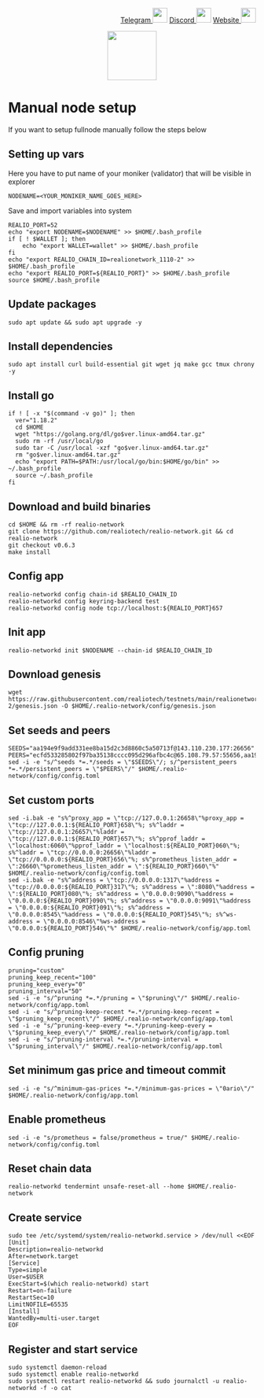 <p style="font-size:14px" align="right">
<a href="https://t.me/yekssin" target="_blank">Telegram <img src="https://user-images.githubusercontent.com/110628975/200304455-120e6b06-2785-4c4f-8fc7-e9ef39dd653e.png" width="30"/></a>
<a href="https://discordapp.com/users/418099630765637642" target="_blank">Discord <img src="https://user-images.githubusercontent.com/110628975/200304348-3539ebf8-e4f7-4b73-a259-35d06c41441e.png" width="30"/></a>
<a href="https://yeksin.net/" target="_blank">Website <img src="https://user-images.githubusercontent.com/110628975/200305287-749a5db9-d46c-4951-a1ec-cb2852d7af1d.png" width="30"/></a>
</p>

<p align="center">
  <img height="100" height="auto" src="https://user-images.githubusercontent.com/110628975/206032279-754840e1-56e2-447e-ba51-4977e3e703db.png">
</p>

# Manual node setup
If you want to setup fullnode manually follow the steps below

## Setting up vars
Here you have to put name of your moniker (validator) that will be visible in explorer
```
NODENAME=<YOUR_MONIKER_NAME_GOES_HERE>
```

Save and import variables into system
```
REALIO_PORT=52
echo "export NODENAME=$NODENAME" >> $HOME/.bash_profile
if [ ! $WALLET ]; then
	echo "export WALLET=wallet" >> $HOME/.bash_profile
fi
echo "export REALIO_CHAIN_ID=realionetwork_1110-2" >> $HOME/.bash_profile
echo "export REALIO_PORT=${REALIO_PORT}" >> $HOME/.bash_profile
source $HOME/.bash_profile
```

## Update packages
```
sudo apt update && sudo apt upgrade -y
```

## Install dependencies
```
sudo apt install curl build-essential git wget jq make gcc tmux chrony -y
```

## Install go
```
if ! [ -x "$(command -v go)" ]; then
  ver="1.18.2"
  cd $HOME
  wget "https://golang.org/dl/go$ver.linux-amd64.tar.gz"
  sudo rm -rf /usr/local/go
  sudo tar -C /usr/local -xzf "go$ver.linux-amd64.tar.gz"
  rm "go$ver.linux-amd64.tar.gz"
  echo "export PATH=$PATH:/usr/local/go/bin:$HOME/go/bin" >> ~/.bash_profile
  source ~/.bash_profile
fi
```

## Download and build binaries
```
cd $HOME && rm -rf realio-network
git clone https://github.com/realiotech/realio-network.git && cd realio-network
git checkout v0.6.3
make install
```

## Config app
```
realio-networkd config chain-id $REALIO_CHAIN_ID
realio-networkd config keyring-backend test
realio-networkd config node tcp://localhost:${REALIO_PORT}657
```

## Init app
```
realio-networkd init $NODENAME --chain-id $REALIO_CHAIN_ID
```

## Download genesis
```
wget https://raw.githubusercontent.com/realiotech/testnets/main/realionetwork_1110-2/genesis.json -O $HOME/.realio-network/config/genesis.json
```

## Set seeds and peers
```
SEEDS="aa194e9f9add331ee8ba15d2c3d8860c5a50713f@143.110.230.177:26656"
PEERS="ecfd533285802f97ba35138cccc095d296afbc4c@65.108.79.57:55656,aa194e9f9add331ee8ba15d2c3d8860c5a50713f@143.110.230.177:26656,b951522911e62334b6e08c65d996699088957967@194.163.165.176:36656,3bd4080934277762848e8bbd126d2eaccb7cbffc@135.181.20.30:46656,704eb376ec58ce6b4d1df7dfd7f0be7e79d5f200@65.108.142.47:26556,a7dbc9d642bb838951c52362411af6e7ced67e25@realio.peer.stavr.tech:21096,1e7e1faf277d19df05facebe2a7e403044662234@213.239.217.52:37656,cc3826b4acd943cd104dea8af70d1e598b803dc6@75.119.130.18:12656"
sed -i -e "s/^seeds *=.*/seeds = \"$SEEDS\"/; s/^persistent_peers *=.*/persistent_peers = \"$PEERS\"/" $HOME/.realio-network/config/config.toml
```

## Set custom ports
```
sed -i.bak -e "s%^proxy_app = \"tcp://127.0.0.1:26658\"%proxy_app = \"tcp://127.0.0.1:${REALIO_PORT}658\"%; s%^laddr = \"tcp://127.0.0.1:26657\"%laddr = \"tcp://127.0.0.1:${REALIO_PORT}657\"%; s%^pprof_laddr = \"localhost:6060\"%pprof_laddr = \"localhost:${REALIO_PORT}060\"%; s%^laddr = \"tcp://0.0.0.0:26656\"%laddr = \"tcp://0.0.0.0:${REALIO_PORT}656\"%; s%^prometheus_listen_addr = \":26660\"%prometheus_listen_addr = \":${REALIO_PORT}660\"%" $HOME/.realio-network/config/config.toml
sed -i.bak -e "s%^address = \"tcp://0.0.0.0:1317\"%address = \"tcp://0.0.0.0:${REALIO_PORT}317\"%; s%^address = \":8080\"%address = \":${REALIO_PORT}080\"%; s%^address = \"0.0.0.0:9090\"%address = \"0.0.0.0:${REALIO_PORT}090\"%; s%^address = \"0.0.0.0:9091\"%address = \"0.0.0.0:${REALIO_PORT}091\"%; s%^address = \"0.0.0.0:8545\"%address = \"0.0.0.0:${REALIO_PORT}545\"%; s%^ws-address = \"0.0.0.0:8546\"%ws-address = \"0.0.0.0:${REALIO_PORT}546\"%" $HOME/.realio-network/config/app.toml
```

## Config pruning
```
pruning="custom"
pruning_keep_recent="100"
pruning_keep_every="0"
pruning_interval="50"
sed -i -e "s/^pruning *=.*/pruning = \"$pruning\"/" $HOME/.realio-network/config/app.toml
sed -i -e "s/^pruning-keep-recent *=.*/pruning-keep-recent = \"$pruning_keep_recent\"/" $HOME/.realio-network/config/app.toml
sed -i -e "s/^pruning-keep-every *=.*/pruning-keep-every = \"$pruning_keep_every\"/" $HOME/.realio-network/config/app.toml
sed -i -e "s/^pruning-interval *=.*/pruning-interval = \"$pruning_interval\"/" $HOME/.realio-network/config/app.toml
```

## Set minimum gas price and timeout commit
```
sed -i -e "s/^minimum-gas-prices *=.*/minimum-gas-prices = \"0ario\"/" $HOME/.realio-network/config/app.toml
```

## Enable prometheus
```
sed -i -e "s/prometheus = false/prometheus = true/" $HOME/.realio-network/config/config.toml
```

## Reset chain data
```
realio-networkd tendermint unsafe-reset-all --home $HOME/.realio-network
```

## Create service
```
sudo tee /etc/systemd/system/realio-networkd.service > /dev/null <<EOF
[Unit]
Description=realio-networkd
After=network.target
[Service]
Type=simple
User=$USER
ExecStart=$(which realio-networkd) start
Restart=on-failure
RestartSec=10
LimitNOFILE=65535
[Install]
WantedBy=multi-user.target
EOF
```

## Register and start service
```
sudo systemctl daemon-reload
sudo systemctl enable realio-networkd
sudo systemctl restart realio-networkd && sudo journalctl -u realio-networkd -f -o cat
```

